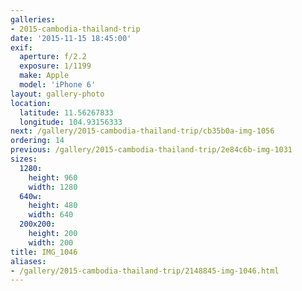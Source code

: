 ```yaml
---
galleries:
- 2015-cambodia-thailand-trip
date: '2015-11-15 18:45:00'
exif:
  aperture: f/2.2
  exposure: 1/1199
  make: Apple
  model: 'iPhone 6'
layout: gallery-photo
location:
  latitude: 11.56267833
  longitude: 104.93156333
next: /gallery/2015-cambodia-thailand-trip/cb35b0a-img-1056
ordering: 14
previous: /gallery/2015-cambodia-thailand-trip/2e84c6b-img-1031
sizes:
  1280:
    height: 960
    width: 1280
  640w:
    height: 480
    width: 640
  200x200:
    height: 200
    width: 200
title: IMG_1046
aliases:
- /gallery/2015-cambodia-thailand-trip/2148845-img-1046.html
---
```

